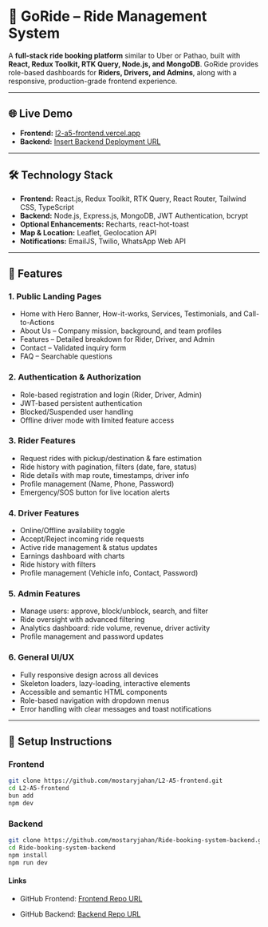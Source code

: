 # 🚖 GoRide – Ride Management System

A **full-stack ride booking platform** similar to Uber or Pathao, built with **React, Redux Toolkit, RTK Query, Node.js, and MongoDB**. GoRide provides role-based dashboards for **Riders, Drivers, and Admins**, along with a responsive, production-grade frontend experience.

---

## 🌐 Live Demo

- **Frontend:** [l2-a5-frontend.vercel.app](https://l2-a5-frontend.vercel.app) 
- **Backend:** [Insert Backend Deployment URL](https://a-5-gamma.vercel.app/api) 

---

## 🛠 Technology Stack

- **Frontend:** React.js, Redux Toolkit, RTK Query, React Router, Tailwind CSS, TypeScript  
- **Backend:** Node.js, Express.js, MongoDB, JWT Authentication, bcrypt  
- **Optional Enhancements:** Recharts, react-hot-toast  
- **Map & Location:** Leaflet, Geolocation API  
- **Notifications:** EmailJS, Twilio, WhatsApp Web API  

---

## 📌 Features

### **1. Public Landing Pages**
- Home with Hero Banner, How-it-works, Services, Testimonials, and Call-to-Actions  
- About Us – Company mission, background, and team profiles  
- Features – Detailed breakdown for Rider, Driver, and Admin  
- Contact – Validated inquiry form  
- FAQ – Searchable questions  

### **2. Authentication & Authorization**
- Role-based registration and login (Rider, Driver, Admin)  
- JWT-based persistent authentication  
- Blocked/Suspended user handling  
- Offline driver mode with limited feature access  

### **3. Rider Features**
- Request rides with pickup/destination & fare estimation  
- Ride history with pagination, filters (date, fare, status)  
- Ride details with map route, timestamps, driver info  
- Profile management (Name, Phone, Password)  
- Emergency/SOS button for live location alerts  

### **4. Driver Features**
- Online/Offline availability toggle  
- Accept/Reject incoming ride requests  
- Active ride management & status updates  
- Earnings dashboard with charts  
- Ride history with filters  
- Profile management (Vehicle info, Contact, Password)  

### **5. Admin Features**
- Manage users: approve, block/unblock, search, and filter  
- Ride oversight with advanced filtering  
- Analytics dashboard: ride volume, revenue, driver activity  
- Profile management and password updates  

### **6. General UI/UX**
- Fully responsive design across all devices  
- Skeleton loaders, lazy-loading, interactive elements  
- Accessible and semantic HTML components  
- Role-based navigation with dropdown menus  
- Error handling with clear messages and toast notifications  

---

## 🚀 Setup Instructions

### **Frontend**
```bash
git clone https://github.com/mostaryjahan/L2-A5-frontend.git
cd L2-A5-frontend
bun add
npm dev
```
### **Backend**
```bash
git clone https://github.com/mostaryjahan/Ride-booking-system-backend.git
cd Ride-booking-system-backend
npm install
npm run dev
```


 #### Links

- GitHub Frontend: [Frontend Repo URL](https://github.com/mostaryjahan/L2-A5-frontend.git)

- GitHub Backend: [Backend Repo URL](https://github.com/mostaryjahan/Ride-booking-system-backend.git)

